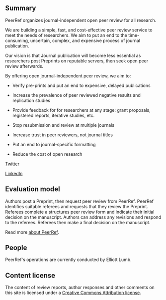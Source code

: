 ## Summary

PeerRef organizes journal-independent open peer review for all research. 

We are building a simple, fast, and cost-effective peer review service to meet the needs of researchers. We aim to put an end to the time-consuming, uncertain, complex, and expensive process of journal publication. 

Our vision is that Journal publication will become less essential as researchers post Preprints on reputable servers, then seek open peer review afterwards.  

By offering open journal-independent peer review, we aim to: 

- Verify pre-prints and put an end to expensive, delayed publications

- Increase the prevalence of peer reviewed negative results and replication studies 

- Provide feedback for for researchers at any stage: grant proposals, registered reports, iterative studies, etc. 

- Stop resubmission and review at multiple journals

- Increase trust in peer reviewers, not journal titles 

- Put an end to journal-specific formatting 

- Reduce the cost of open research

[Twitter](https://twitter.com/PeerRef_)

[LinkedIn](https://www.linkedin.com/company/79964585/admin/)

## Evaluation model

Authors post a Preprint, then request peer review from PeerRef. PeerRef identifies suitable referees and requests that they review the Preprint. Referees complete a structures peer review form and indicate their initial decision on the manuscript. Authors can address any revisions and respond to the referees. Referees then make a final decision on the manuscript.

Read more [about PeerRef](https://www.peerref.com/how-it-works).

## People

PeerRef's operations are currently conducted by Elliott Lumb.

## Content license

The content of review reports, author responses and other comments on this site is licensed under a [Creative Commons Attribution license](https://creativecommons.org/licenses/by/4.0/).
